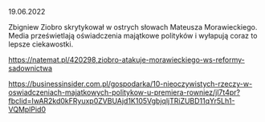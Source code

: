 19.06.2022

Zbigniew Ziobro skrytykował w ostrych słowach Mateusza Morawieckiego. Media prześwietlają oświadczenia majątkowe polityków i wyłapują coraz to lepsze ciekawostki.

https://natemat.pl/420298,ziobro-atakuje-morawieckiego-ws-reformy-sadownictwa

https://businessinsider.com.pl/gospodarka/10-nieoczywistych-rzeczy-w-oswiadczeniach-majatkowych-politykow-u-premiera-rowniez/jl7t4pr?fbclid=IwAR2kd0kFRyuxp0ZVBUAjd1K105VgbjqljTRiZUBD11qYr5Lh1-VQMplPid0